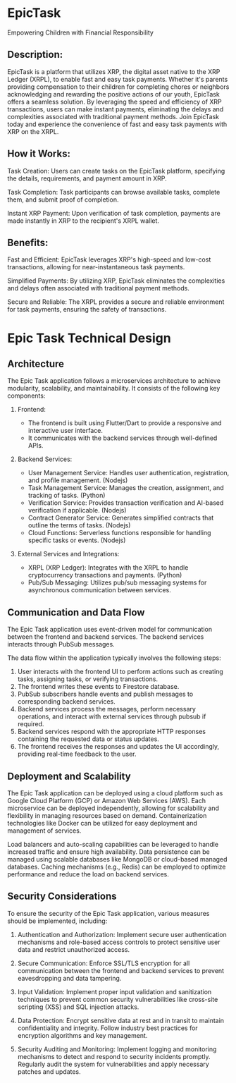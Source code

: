 # EpicTask
Empowering Children with Financial Responsibility

## Description:
EpicTask is a platform that utilizes XRP, the digital asset native to the XRP Ledger (XRPL), to enable fast and easy task payments. Whether it's parents providing compensation to their children for completing chores or neighbors acknowledging and rewarding the positive actions of our youth, EpicTask offers a seamless solution. By leveraging the speed and efficiency of XRP transactions, users can make instant payments, eliminating the delays and complexities associated with traditional payment methods. Join EpicTask today and experience the convenience of fast and easy task payments with XRP on the XRPL.

## How it Works:

Task Creation: Users can create tasks on the EpicTask platform, specifying the details, requirements, and payment amount in XRP.

Task Completion: Task participants can browse available tasks, complete them, and submit proof of completion.

Instant XRP Payment: Upon verification of task completion, payments are made instantly in XRP to the recipient's XRPL wallet.

## Benefits:

Fast and Efficient: EpicTask leverages XRP's high-speed and low-cost transactions, allowing for near-instantaneous task payments.

Simplified Payments: By utilizing XRP, EpicTask eliminates the complexities and delays often associated with traditional payment methods.

Secure and Reliable: The XRPL provides a secure and reliable environment for task payments, ensuring the safety of transactions.

# Epic Task Technical Design

## Architecture
The Epic Task application follows a microservices architecture to achieve modularity, scalability, and maintainability. It consists of the following key components:

1. Frontend:
   - The frontend is built using Flutter/Dart to provide a responsive and interactive user interface.
   - It communicates with the backend services through well-defined APIs.

2. Backend Services:
   - User Management Service: Handles user authentication, registration, and profile management. (Nodejs)
   - Task Management Service: Manages the creation, assignment, and tracking of tasks. (Python)
   - Verification Service: Provides transaction verification and AI-based verification if applicable. (Nodejs)
   - Contract Generator Service: Generates simplified contracts that outline the terms of tasks. (Nodejs)
   - Cloud Functions: Serverless functions responsible for handling specific tasks or events. (Nodejs)

3. External Services and Integrations:
   - XRPL (XRP Ledger): Integrates with the XRPL to handle cryptocurrency transactions and payments. (Python)
   - Pub/Sub Messaging: Utilizes pub/sub messaging systems for asynchronous communication between services.

## Communication and Data Flow
The Epic Task application uses event-driven model for communication between the frontend and backend services. The backend services interacts through PubSub messages. 

The data flow within the application typically involves the following steps:

1. User interacts with the frontend UI to perform actions such as creating tasks, assigning tasks, or verifying transactions.
2. The frontend writes these events to Firestore database.
3. PubSub subscribers handle events and publish messages to corresponding backend services.
3. Backend services process the messages, perform necessary operations, and interact with external services through pubsub if required.
4. Backend services respond with the appropriate HTTP responses containing the requested data or status updates.
5. The frontend receives the responses and updates the UI accordingly, providing real-time feedback to the user.

## Deployment and Scalability
The Epic Task application can be deployed using a cloud platform such as Google Cloud Platform (GCP) or Amazon Web Services (AWS). Each microservice can be deployed independently, allowing for scalability and flexibility in managing resources based on demand. Containerization technologies like Docker can be utilized for easy deployment and management of services.

Load balancers and auto-scaling capabilities can be leveraged to handle increased traffic and ensure high availability. Data persistence can be managed using scalable databases like MongoDB or cloud-based managed databases. Caching mechanisms (e.g., Redis) can be employed to optimize performance and reduce the load on backend services.

## Security Considerations
To ensure the security of the Epic Task application, various measures should be implemented, including:

1. Authentication and Authorization: Implement secure user authentication mechanisms and role-based access controls to protect sensitive user data and restrict unauthorized access.

2. Secure Communication: Enforce SSL/TLS encryption for all communication between the frontend and backend services to prevent eavesdropping and data tampering.

3. Input Validation: Implement proper input validation and sanitization techniques to prevent common security vulnerabilities like cross-site scripting (XSS) and SQL injection attacks.

4. Data Protection: Encrypt sensitive data at rest and in transit to maintain confidentiality and integrity. Follow industry best practices for encryption algorithms and key management.

5. Security Auditing and Monitoring: Implement logging and monitoring mechanisms to detect and respond to security incidents promptly. Regularly audit the system for vulnerabilities and apply necessary patches and updates.
